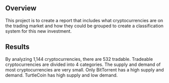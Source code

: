 ## Overview

This project is to create a report that includes what cryptocurrencies are on the trading market and how they could be grouped to create a classification system for this new investment.

## Results

By analyzing 1,144 cryptocurrencies, there are 532 tradable. Tradeable cryptocurrencies are divided into 4 categories. The supply and demand of most cryptocurrencies are very small. Only BitTorrent has a high supply and demand. TurtleCoin has high supply and low demand.